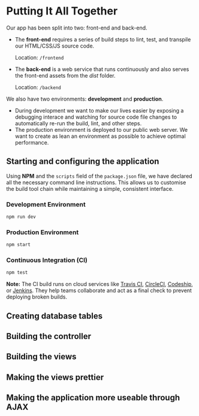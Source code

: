 # Putting It All Together
Our app has been split into two: front-end and back-end.

- The **front-end** requires a series of build steps to lint, test, and transpile our HTML/CSS/JS source code.

  Location: `/frontend`

- The **back-end** is a web service that runs continuously and also serves the front-end assets from the *dist* folder.

  Location: `/backend`

We also have two environments: **development** and **production**.

- During development we want to make our lives easier by exposing a debugging interace and watching for source code file changes to automatically re-run the build, lint, and other steps.
- The production environment is deployed to our public web server. We want to create as lean an environment as possible to achieve optimal performance.

## Starting and configuring the application
Using **NPM** and the `scripts` field of the `package.json` file, we have declared all the necessary command line instructions. This allows us to customise the build tool chain while maintaining a simple, consistent interface.

### Development Environment
```bash
npm run dev
```

### Production Environment
```bash
npm start
```

### Continuous Integration (CI)
```bash
npm test
```
**Note:** The CI build runs on cloud services like [Travis CI](https://travis-ci.org/), [CircleCI](https://circleci.com/), [Codeship](https://codeship.com/), or [Jenkins](https://jenkins-ci.org/). They help teams collaborate and act as a final check to prevent deploying broken builds.

## Creating database tables
## Building the controller
## Building the views
## Making the views prettier
## Making the application more useable through AJAX
